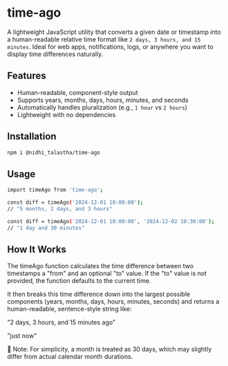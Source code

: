 # time-ago

A lightweight JavaScript utility that converts a given date or timestamp into a human-readable relative time format like `2 days, 3 hours, and 15 minutes`. Ideal for web apps, notifications, logs, or anywhere you want to display time differences naturally.

## Features

- Human-readable, component-style output
- Supports years, months, days, hours, minutes, and seconds
- Automatically handles pluralization (e.g., `1 hour` vs `2 hours`)
- Lightweight with no dependencies

## Installation

```bash
npm i @nidhi_talastha/time-ago
```

## Usage

```bash
import timeAgo from 'time-ago';

const diff = timeAgo('2024-12-01 10:00:00');
// "5 months, 2 days, and 3 hours"

const diff = timeAgo('2024-12-01 10:00:00', '2024-12-02 10:30:00');
// "1 day and 30 minutes"

```

## How It Works

The timeAgo function calculates the time difference between two timestamps a "from" and an optional "to" value. If the "to" value is not provided, the function defaults to the current time.

It then breaks this time difference down into the largest possible components (years, months, days, hours, minutes, seconds) and returns a human-readable, sentence-style string like:

"2 days, 3 hours, and 15 minutes ago"

"just now"

📌 Note: For simplicity, a month is treated as 30 days, which may slightly differ from actual calendar month durations.
